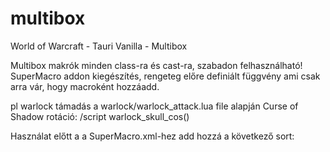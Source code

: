 # multibox
World of Warcraft - Tauri Vanilla - Multibox

Multibox makrók minden class-ra és cast-ra, szabadon felhasználható!
SuperMacro addon kiegészítés, rengeteg előre definiált függvény ami csak arra vár, hogy macroként hozzáadd.

pl warlock támadás a warlock/warlock_attack.lua file alapján Curse of Shadow rotáció:
/script warlock_skull_cos()

Használat előtt a a SuperMacro.xml-hez add hozzá a következő sort:
<Include file="kerazs_mb\KerAzs_mb.xml"/>